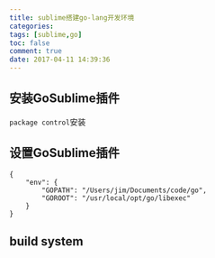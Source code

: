 ```yaml
---
title: sublime搭建go-lang开发环境
categories:
tags: [sublime,go]
toc: false
comment: true
date: 2017-04-11 14:39:36
---
```







<!--more-->
## 安装GoSublime插件
`package control`安装

## 设置GoSublime插件
```
{
    "env": {
        "GOPATH": "/Users/jim/Documents/code/go",
        "GOROOT": "/usr/local/opt/go/libexec"
    }
}
```

## build system